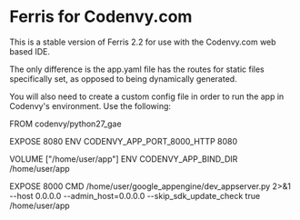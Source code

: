 Ferris for Codenvy.com
====================

This is a stable version of Ferris 2.2 for use with the Codenvy.com web based IDE.

The only difference is the app.yaml file has the routes for static files specifically set, as opposed to being dynamically generated.

You will also need to create a custom config file in order to run the app in Codenvy's environment.  Use the following:

FROM codenvy/python27_gae

EXPOSE 8080
ENV CODENVY_APP_PORT_8000_HTTP 8080

VOLUME ["/home/user/app"]
ENV CODENVY_APP_BIND_DIR /home/user/app

EXPOSE 8000
CMD /home/user/google_appengine/dev_appserver.py 2>&1 --host 0.0.0.0 --admin_host=0.0.0.0 --skip_sdk_update_check true /home/user/app